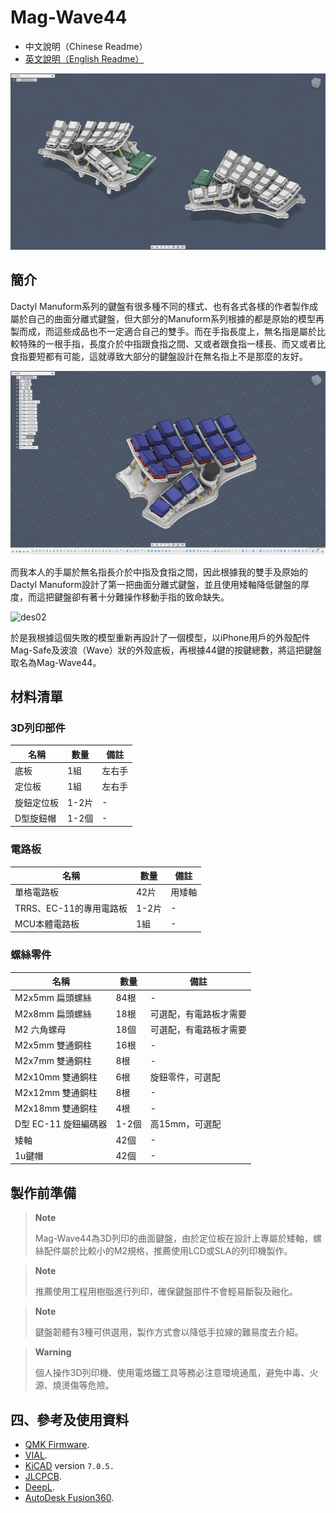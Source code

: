 # Mag-Wave44

- 中文說明（Chinese Readme）
- [英文說明（English Readme）](readme_en.md)

![info](pics/info.png)

## 簡介

Dactyl Manuform系列的鍵盤有很多種不同的樣式、也有各式各樣的作者製作成屬於自己的曲面分離式鍵盤，但大部分的Manuform系列根據的都是原始的模型再製而成，而這些成品也不一定適合自己的雙手。而在手指長度上，無名指是屬於比較特殊的一根手指，長度介於中指跟食指之間、又或者跟食指一樣長、而又或者比食指要短都有可能，這就導致大部分的鍵盤設計在無名指上不是那麼的友好。

![des01](pics/d01.png)

而我本人的手屬於無名指長介於中指及食指之間，因此根據我的雙手及原始的Dactyl Manuform設計了第一把曲面分離式鍵盤，並且使用矮軸降低鍵盤的厚度，而這把鍵盤卻有著十分難操作移動手指的致命缺失。

![des02](pics/d02.png)

於是我根據這個失敗的模型重新再設計了一個模型，以iPhone用戶的外殼配件Mag-Safe及波浪（Wave）狀的外殼底板，再根據44鍵的按鍵總數，將這把鍵盤取名為Mag-Wave44。

## 材料清單

### 3D列印部件

|名稱|數量|備註|
|---|---|---|
|底板|1組|左右手|
|定位板|1組|左右手|
|旋鈕定位板|1-2片|-|
|D型旋鈕帽|1-2個|-|

### 電路板

|名稱|數量|備註|
|---|---|---|
|單格電路板|42片|用矮軸|
|TRRS、EC-11的專用電路板|1-2片|-|
|MCU本體電路板|1組|-|

### 螺絲零件

|名稱|數量|備註|
|---|---|---|
|M2x5mm 扁頭螺絲|84根|-|
|M2x8mm 扁頭螺絲|18根|可選配，有電路板才需要|
|M2 六角螺母|18個|可選配，有電路板才需要|
|M2x5mm 雙通銅柱|16根|-|
|M2x7mm 雙通銅柱|8根|-|
|M2x10mm 雙通銅柱|6根|旋鈕零件，可選配|
|M2x12mm 雙通銅柱|8根|-|
|M2x18mm 雙通銅柱|4根|-|
|D型 EC-11 旋鈕編碼器|1-2個|高15mm，可選配|
|矮軸|42個|-|
|1u鍵帽|42個|-|

## 製作前準備

> **Note**
>
> Mag-Wave44為3D列印的曲面鍵盤，由於定位板在設計上專屬於矮軸，螺絲配件屬於比較小的M2規格，推薦使用LCD或SLA的列印機製作。

> **Note**
>
> 推薦使用工程用樹脂進行列印，確保鍵盤部件不會輕易斷裂及融化。

> **Note**
>
> 鍵盤韌體有3種可供選用，製作方式會以降低手拉線的難易度去介紹。

> **Warning**
>
> 個人操作3D列印機、使用電烙鐵工具等務必注意環境通風，避免中毒、火源、燒燙傷等危險。

## 四、參考及使用資料
- [QMK Firmware](https://qmk.fm/).
- [VIAL](https://get.vial.today/).
- [KiCAD](https://www.kicad.org/) version `7.0.5.`
- [JLCPCB](https://jlcpcb.com/).
- [DeepL](https://www.deepl.com/translator).
- [AutoDesk Fusion360](https://www.autodesk.com/products/fusion-360/free-trial).